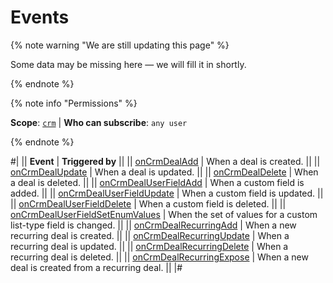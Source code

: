# Events

{% note warning "We are still updating this page" %}

Some data may be missing here — we will fill it in shortly.

{% endnote %}

{% note info "Permissions" %}

**Scope**: [`crm`](../../../scopes/permissions.md) | **Who can subscribe**: `any user`

{% endnote %}

#|
|| **Event** | **Triggered by** ||
|| [onCrmDealAdd](./on-crm-deal-add.md) | When a deal is created. ||
|| [onCrmDealUpdate](./on-crm-deal-update.md) | When a deal is updated. ||
|| [onCrmDealDelete](./on-crm-deal-delete.md) | When a deal is deleted. ||
|| [onCrmDealUserFieldAdd](./on-crm-deal-user-field-add.md) | When a custom field is added. ||
|| [onCrmDealUserFieldUpdate](./on-crm-deal-user-field-update.md) | When a custom field is updated. ||
|| [onCrmDealUserFieldDelete](./on-crm-deal-user-field-delete.md) | When a custom field is deleted. ||
|| [onCrmDealUserFieldSetEnumValues](./on-crm-deal-user-field-set-enum-values.md) | When the set of values for a custom list-type field is changed. ||
|| [onCrmDealRecurringAdd](./on-crm-deal-recurring-add.md) | When a new recurring deal is created. ||
|| [onCrmDealRecurringUpdate](./on-crm-deal-recurring-update.md) | When a recurring deal is updated. ||
|| [onCrmDealRecurringDelete](./on-crm-deal-recurring-delete.md) | When a recurring deal is deleted. ||
|| [onCrmDealRecurringExpose](./on-crm-deal-recurring-expose.md) | When a new deal is created from a recurring deal. ||
|#